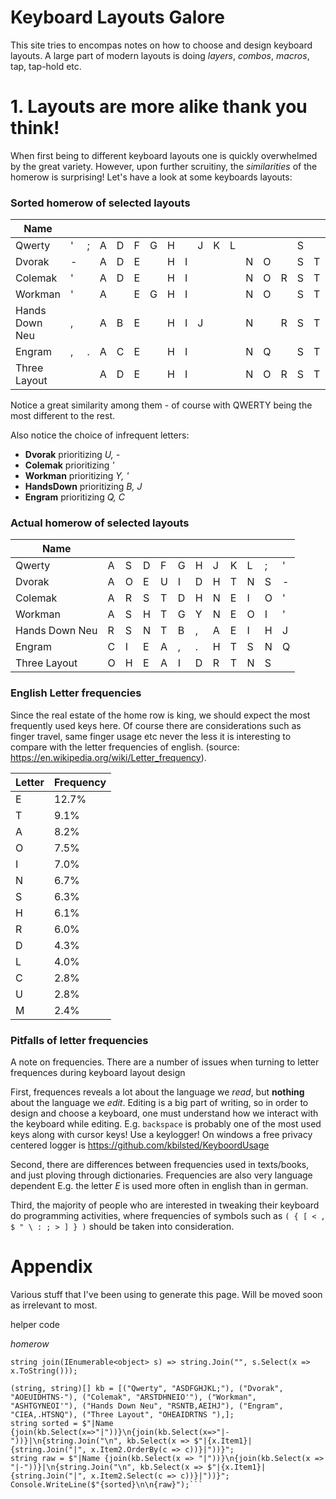 # Keyboard Layouts Galore

This site tries to encompas notes on how to choose and design  keyboard layouts. A large part of modern layouts is doing *layers*, *combos*, *macros*, tap, tap-hold etc. 



# 1. Layouts are more alike thank you think! 

When first being to different keyboard layouts one is quickly overwhelmed by the  great variety. However, upon further scruitiny, the *similarities* of the homerow is surprising! Let's have a look at some keyboards layouts:


### Sorted homerow of selected layouts
|Name ||||||||||||||||||
|-|-|-|-|-|-|-|-|-|-|-|-|-|-|-|-|-|-|
|Qwerty|'|;|A|D|F|G|H||J|K|L||||S|
|Dvorak|-||A|D|E||H|I||||N|O||S|T|U|
|Colemak|'||A|D|E||H|I||||N|O|R|S|T|
|Workman|'||A||E|G|H|I||||N|O||S|T|Y|
|Hands Down Neu|,||A|B|E||H|I|J|||N||R|S|T|
|Engram|,|.|A|C|E||H|I||||N|Q||S|T|
|Three Layout| ||A|D|E||H|I||||N|O|R|S|T|


Notice a great similarity among them  - of course with QWERTY being the most different to the rest.

Also notice the choice of infrequent letters:

* **Dvorak** prioritizing *U, -*
* **Colemak** prioritizing *'*
* **Workman** prioritizing *Y, '*
* **HandsDown** prioritizing *B, J* 
* **Engram** prioritizing *Q, C*


### Actual homerow of selected layouts
|Name ||||||||||||
|-|-|-|-|-|-|-|-|-|-|-|-|
|Qwerty|A|S|D|F|G|H|J|K|L|;|'|
|Dvorak|A|O|E|U|I|D|H|T|N|S|-|
|Colemak|A|R|S|T|D|H|N|E|I|O|'|
|Workman|A|S|H|T|G|Y|N|E|O|I|'|
|Hands Down Neu|R|S|N|T|B|,|A|E|I|H|J|
|Engram|C|I|E|A|,|.|H|T|S|N|Q|
|Three Layout|O|H|E|A|I|D|R|T|N|S| |


### English Letter frequencies
Since the real estate of the home row is king, we should expect the most frequently used keys here. Of course there are considerations such as finger travel, same finger usage etc  never the less it is interesting to compare with the letter frequencies of english. (source: https://en.wikipedia.org/wiki/Letter_frequency).

|Letter|Frequency
|-| -|
|E|	12.7%	|
|T|	9.1%	|
|A|	8.2%	|
|O|	7.5%	|
|I|	7.0%	|
|N|	6.7%	|
|S|	6.3%	|
|H|	6.1%	|
|R|	6.0%	|
|D|	4.3%	|
|L|	4.0%	|
|C|	2.8%	|
|U|	2.8%	|
|M|	2.4%	|



### Pitfalls of letter frequencies
 
A note on frequencies. There are a number of issues when turning to letter frequences during keyboard layout design

First, frequences reveals a lot about the language we *read*, but **nothing** about the language we *edit*. Editing is a big part of writing, so in order to design and choose a keyboard, one must understand how we interact with the keyboard while editing. E.g.  `backspace` is probably one of the most used keys along with cursor keys! Use a keylogger! On windows a free privacy centered logger is https://github.com/kbilsted/KeyboordUsage 

Second, there are differences between frequencies used in texts/books, and just ploving through dictionaries. Frequencies are also very language dependent E.g. the letter *E* is used more often in english than in german.

Third, the majority of people who are interested in tweaking their keyboard do programming activities, where frequencies of symbols such as `( { [ < , $ " \ : ; > ] } )` should be taken into consideration.


 # Appendix
 Various stuff that I've been using to generate this page. Will be moved soon as irrelevant to most.


 helper code

*homerow*

 ```
string join(IEnumerable<object> s) => string.Join("", s.Select(x => x.ToString()));

(string, string)[] kb = [("Qwerty", "ASDFGHJKL;"), ("Dvorak", "AOEUIDHTNS-"), ("Colemak", "ARSTDHNEIO'"), ("Workman", "ASHTGYNEOI'"), ("Hands Down Neu", "RSNTB,AEIHJ"), ("Engram", "CIEA,.HTSNQ"), ("Three Layout", "OHEAIDRTNS "),];
string sorted = $"|Name {join(kb.Select(x=>"|"))}\n{join(kb.Select(x=>"|-"))}|\n{string.Join("\n", kb.Select(x => $"|{x.Item1}|{string.Join("|", x.Item2.OrderBy(c => c))}|"))}";
string raw = $"|Name {join(kb.Select(x => "|"))}\n{join(kb.Select(x => "|-"))}|\n{string.Join("\n", kb.Select(x => $"|{x.Item1}|{string.Join("|", x.Item2.Select(c => c))}|"))}";
Console.WriteLine($"{sorted}\n\n{raw}");```




